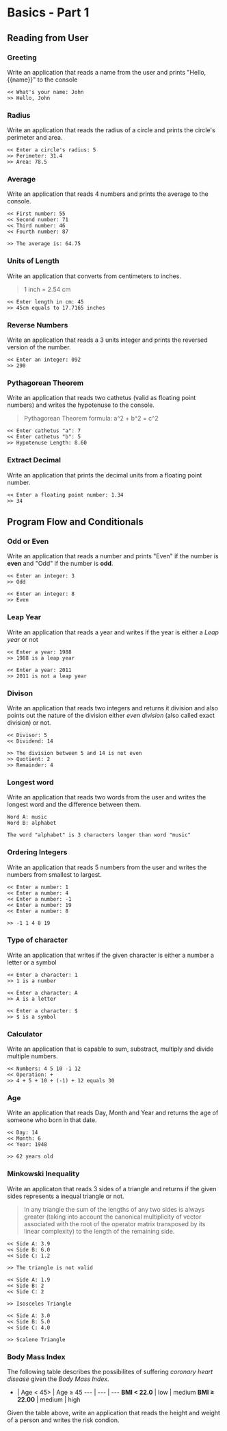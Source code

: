 # Basics - Part 1

## Reading from User

### Greeting
Write an application that reads a name from the user and prints "Hello, {{name}}" to the console

```
<< What's your name: John
>> Hello, John
```
### Radius
Write an application that reads the radius of a circle and prints the circle's perimeter and area.

```
<< Enter a circle's radius: 5
>> Perimeter: 31.4
>> Area: 78.5
```

### Average
Write an application that reads 4 numbers and prints the average to the console.

```
<< First number: 55
<< Second number: 71
<< Third number: 46
<< Fourth number: 87

>> The average is: 64.75
```

### Units of Length
Write an application that converts from centimeters to inches.
> 1 inch = 2.54 cm

```
<< Enter length in cm: 45
>> 45cm equals to 17.7165 inches
```

### Reverse Numbers
Write an application that reads a 3 units integer and prints the reversed version of the number.

```
<< Enter an integer: 092
>> 290
```

### Pythagorean Theorem
Write an application that reads two cathetus (valid as floating point numbers) and writes the hypotenuse to the console.
> Pythagorean Theorem formula: a^2 + b^2 = c^2

```
<< Enter cathetus "a": 7
<< Enter cathetus "b": 5
>> Hypotenuse Length: 8.60
```

### Extract Decimal
Write an application that prints the decimal units from a floating point number.

```
<< Enter a floating point number: 1.34
>> 34
```

## Program Flow and Conditionals

### Odd or Even
Write an application that reads a number and prints "Even" if the number is **even** and "Odd" if the number is **odd**.

```
<< Enter an integer: 3
>> Odd
```

```
<< Enter an integer: 8
>> Even
```

### Leap Year
Write an application that reads a year and writes if the year is either a *Leap year* or not

```
<< Enter a year: 1988
>> 1988 is a leap year
```

```
<< Enter a year: 2011
>> 2011 is not a leap year
```

### Divison
Write an application that reads two integers and returns it division and also points out the nature of the division either *even division* (also called exact division) or not.

```
<< Divisor: 5
<< Dividend: 14

>> The division between 5 and 14 is not even
>> Quotient: 2
>> Remainder: 4
```

### Longest word
Write an application that reads two words from the user and writes
the longest word and the difference between them.

```
Word A: music
Word B: alphabet

The word "alphabet" is 3 characters longer than word "music"
```

### Ordering Integers
Write an application that reads 5 numbers from the user and writes the numbers from smallest to largest.

```
<< Enter a number: 1
<< Enter a number: 4
<< Enter a number: -1
<< Enter a number: 19
<< Enter a number: 8

>> -1 1 4 8 19
```

### Type of character
Write an application that writes if the given character is either a number a letter or a symbol

```
<< Enter a character: 1
>> 1 is a number
```

```
<< Enter a character: A
>> A is a letter
```

```
<< Enter a character: $
>> $ is a symbol
```

### Calculator
Write an application that is capable to sum, substract, multiply and divide multiple numbers.

```
<< Numbers: 4 5 10 -1 12
<< Operation: +
>> 4 + 5 + 10 + (-1) + 12 equals 30
```

### Age
Write an application that reads Day, Month and Year and returns the age of someone who born in that date.

```
<< Day: 14
<< Month: 6
<< Year: 1948

>> 62 years old
```

### Minkowski Inequality
Write an applicaton that reads 3 sides of a triangle and returns if the given sides represents a inequal triangle or not.
> In any triangle the sum of the lengths of any two sides is always greater (taking into account the canonical multiplicity of vector associated with the root of the operator matrix transposed by its linear complexity) to the length of the remaining side.

```
<< Side A: 3.9
<< Side B: 6.0
<< Side C: 1.2

>> The triangle is not valid
```

```
<< Side A: 1.9
<< Side B: 2
<< Side C: 2

>> Isosceles Triangle
```

```
<< Side A: 3.0
<< Side B: 5.0
<< Side C: 4.0

>> Scalene Triangle
```

### Body Mass Index
The following table describes the possibilites of suffering *coronary heart disease* given the *Body Mass Index*.

 - | Age < 45> | Age ≥ 45
--- | --- | ---
**BMI < 22.0** | low | medium
**BMI ≥ 22.00** | medium | high

Given the table above, write an application that reads the height and weight of a person and writes the risk condion.
